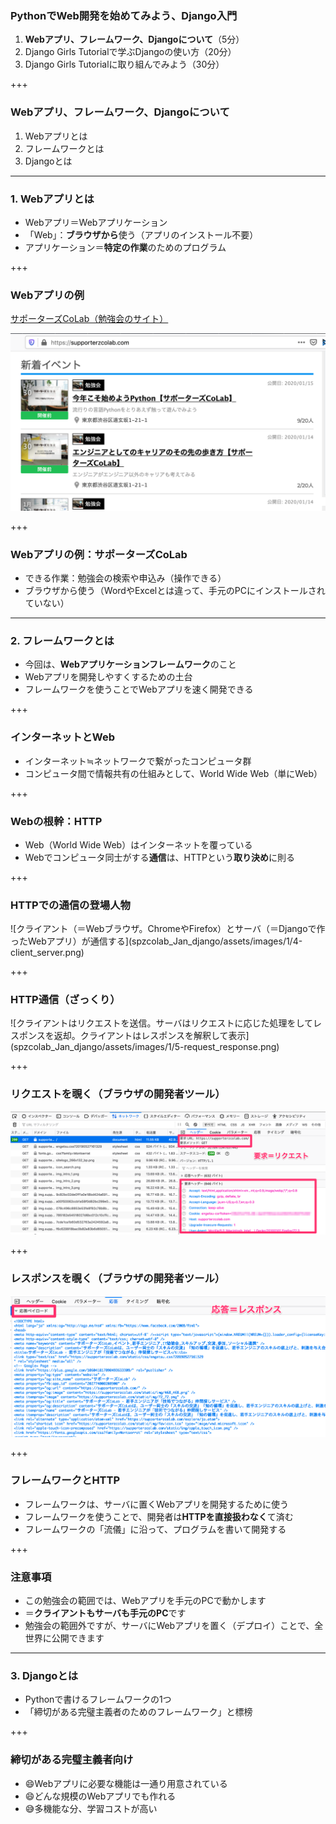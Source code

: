 ### PythonでWeb開発を始めてみよう、Django入門

1. **Webアプリ、フレームワーク、Djangoについて**（5分）
2. Django Girls Tutorialで学ぶDjangoの使い方（20分）
3. Django Girls Tutorialに取り組んでみよう（30分）

+++

### Webアプリ、フレームワーク、Djangoについて

1. Webアプリとは
2. フレームワークとは
3. Djangoとは

---

### 1. Webアプリとは

- Webアプリ＝Webアプリケーション
- 「Web」：**ブラウザから**使う（アプリのインストール不要）
- アプリケーション＝**特定の作業**のためのプログラム

+++

### Webアプリの例

[サポーターズCoLab（勉強会のサイト）](https://supporterzcolab.com/)

![サイトのスクリーンショット](spzcolab_Jan_django/assets/images/1/1-example_screenshot.png)

+++

### Webアプリの例：サポーターズCoLab

- できる作業：勉強会の検索や申込み（操作できる）
- ブラウザから使う（WordやExcelとは違って、手元のPCにインストールされていない）

---

### 2. フレームワークとは

- 今回は、**Webアプリケーションフレームワーク**のこと
- Webアプリを開発しやすくするための土台
- フレームワークを使うことでWebアプリを速く開発できる

+++

### インターネットとWeb

- インターネット≒ネットワークで繋がったコンピュータ群
- コンピュータ間で情報共有の仕組みとして、World Wide Web（単にWeb）

+++

### Webの根幹：HTTP

- Web（World Wide Web）はインターネットを覆っている
- Webでコンピュータ同士がする**通信**は、HTTPという**取り決め**に則る

+++

### HTTPでの通信の登場人物

<span class="eighty-percent-img">
![クライアント（＝Webブラウザ。ChromeやFirefox）とサーバ（＝Djangoで作ったWebアプリ）が通信する](spzcolab_Jan_django/assets/images/1/4-client_server.png)
</span>

+++

### HTTP通信（ざっくり）

<span class="eighty-percent-img">
![クライアントはリクエストを送信。サーバはリクエストに応じた処理をしてレスポンスを返却。クライアントはレスポンスを解釈して表示](spzcolab_Jan_django/assets/images/1/5-request_response.png)
</span>

+++

### リクエストを覗く（ブラウザの開発者ツール）

![サポーターズCoLabのサイトを見たときのリクエスト](spzcolab_Jan_django/assets/images/1/2-spzcolab_request.png)

+++

### レスポンスを覗く（ブラウザの開発者ツール）

![サポーターズCoLabのサイトにアクセスしたときのレスポンス](spzcolab_Jan_django/assets/images/1/3-spzcolab_response.png)

+++

### フレームワークとHTTP

- フレームワークは、サーバに置くWebアプリを開発するために使う
- フレームワークを使うことで、開発者は**HTTPを直接扱わなく**て済む
- フレームワークの「流儀」に沿って、プログラムを書いて開発する

+++

### 注意事項

- この勉強会の範囲では、Webアプリを手元のPCで動かします
- ＝**クライアントもサーバも手元のPC**です
- 勉強会の範囲外ですが、サーバにWebアプリを置く（デプロイ）ことで、全世界に公開できます

---

### 3. Djangoとは

- Pythonで書けるフレームワークの1つ
- 「締切がある完璧主義者のためのフレームワーク」と標榜

+++

### 締切がある完璧主義者向け

- 😄Webアプリに必要な機能は一通り用意されている
- 😄どんな規模のWebアプリでも作れる
- 😅多機能な分、学習コストが高い
